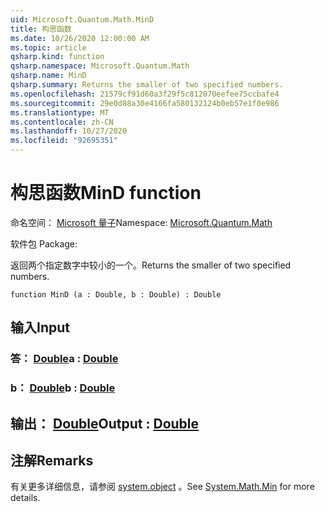 ```yaml
---
uid: Microsoft.Quantum.Math.MinD
title: 构思函数
ms.date: 10/26/2020 12:00:00 AM
ms.topic: article
qsharp.kind: function
qsharp.namespace: Microsoft.Quantum.Math
qsharp.name: MinD
qsharp.summary: Returns the smaller of two specified numbers.
ms.openlocfilehash: 21579cf91d60a3f29f5c812070eefee75ccbafe4
ms.sourcegitcommit: 29e0d88a30e4166fa580132124b0eb57e1f0e986
ms.translationtype: MT
ms.contentlocale: zh-CN
ms.lasthandoff: 10/27/2020
ms.locfileid: "92695351"
---
```

# <a name="mind-function"></a><span data-ttu-id="8af94-102">构思函数</span><span class="sxs-lookup"><span data-stu-id="8af94-102">MinD function</span></span>

<span data-ttu-id="8af94-103">命名空间： [Microsoft 量子](xref:Microsoft.Quantum.Math)</span><span class="sxs-lookup"><span data-stu-id="8af94-103">Namespace: [Microsoft.Quantum.Math](xref:Microsoft.Quantum.Math)</span></span>

<span data-ttu-id="8af94-104">软件包 [](https://nuget.org/packages/)</span><span class="sxs-lookup"><span data-stu-id="8af94-104">Package: [](https://nuget.org/packages/)</span></span>


<span data-ttu-id="8af94-105">返回两个指定数字中较小的一个。</span><span class="sxs-lookup"><span data-stu-id="8af94-105">Returns the smaller of two specified numbers.</span></span>

```qsharp
function MinD (a : Double, b : Double) : Double
```


## <a name="input"></a><span data-ttu-id="8af94-106">输入</span><span class="sxs-lookup"><span data-stu-id="8af94-106">Input</span></span>

### <a name="a--double"></a><span data-ttu-id="8af94-107">答： [Double](xref:microsoft.quantum.lang-ref.double)</span><span class="sxs-lookup"><span data-stu-id="8af94-107">a : [Double](xref:microsoft.quantum.lang-ref.double)</span></span>




### <a name="b--double"></a><span data-ttu-id="8af94-108">b： [Double](xref:microsoft.quantum.lang-ref.double)</span><span class="sxs-lookup"><span data-stu-id="8af94-108">b : [Double](xref:microsoft.quantum.lang-ref.double)</span></span>





## <a name="output--double"></a><span data-ttu-id="8af94-109">输出： [Double](xref:microsoft.quantum.lang-ref.double)</span><span class="sxs-lookup"><span data-stu-id="8af94-109">Output : [Double](xref:microsoft.quantum.lang-ref.double)</span></span>



## <a name="remarks"></a><span data-ttu-id="8af94-110">注解</span><span class="sxs-lookup"><span data-stu-id="8af94-110">Remarks</span></span>

<span data-ttu-id="8af94-111">有关更多详细信息，请参阅 [system.object](https://docs.microsoft.com/dotnet/api/system.math.min) 。</span><span class="sxs-lookup"><span data-stu-id="8af94-111">See [System.Math.Min](https://docs.microsoft.com/dotnet/api/system.math.min) for more details.</span></span>